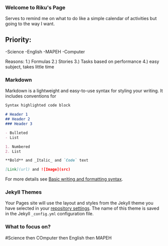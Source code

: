 ### Welcome to Riku's Page

Serves to remind me on what to do like a simple calendar of activities but going to the way I want.


## Priority:
-Science
-English
-MAPEH
-Computer


Reasons: 
1.) Formulas 2.) Stories 3.) Tasks based on performance 4.) easy subject, takes little time

### Markdown

Markdown is a lightweight and easy-to-use syntax for styling your writing. It includes conventions for

```markdown
Syntax highlighted code block

# Header 1
## Header 2
### Header 3

- Bulleted
- List

1. Numbered
2. List

**Bold** and _Italic_ and `Code` text

[Link](url) and ![Image](src)
```

For more details see [Basic writing and formatting syntax](https://docs.github.com/en/github/writing-on-github/getting-started-with-writing-and-formatting-on-github/basic-writing-and-formatting-syntax).

### Jekyll Themes

Your Pages site will use the layout and styles from the Jekyll theme you have selected in your [repository settings](https://github.com/Riku462/Riku462.github.io/settings/pages). The name of this theme is saved in the Jekyll `_config.yml` configuration file.

### What to focus on?

#Science then COmputer then English then MAPEH
